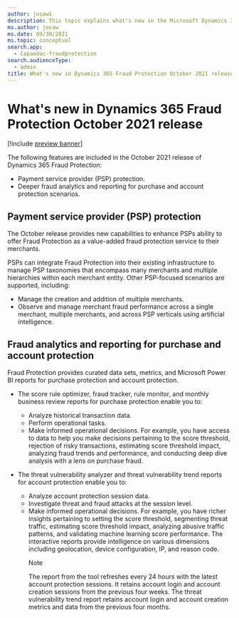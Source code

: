 ```yaml
---
author: josaw1
description: This topic explains what's new in the Microsoft Dynamics 365 Fraud Protection October 2021 release.  
ms.author: josaw
ms.date: 09/30/2021
ms.topic: conceptual
search.app: 
  - Capaedac-fraudprotection
search.audienceType:
  - admin
title: What's new in Dynamics 365 Fraud Protection October 2021 release
---
```


# What's new in Dynamics 365 Fraud Protection October 2021 release

[!include [preview banner](includes/preview-banner.md)]

The following features are included in the October 2021 release of Dynamics 365 Fraud Protection:
- Payment service provider (PSP) protection.
- Deeper fraud analytics and reporting for purchase and account protection scenarios.

## Payment service provider (PSP) protection

The October release provides new capabilities to enhance PSPs ability to offer Fraud Protection as a value-added fraud protection service to their merchants.

PSPs can integrate Fraud Protection into their existing infrastructure to manage PSP taxonomies that encompass many merchants and multiple hierarchies within each merchant entity. Other PSP-focused scenarios are supported, including: 
- Manage the creation and addition of multiple merchants.
- Observe and manage merchant fraud performance across a single merchant, multiple merchants, and across PSP verticals using artificial intelligence.

## Fraud analytics and reporting for purchase and account protection 

Fraud Protection provides curated data sets, metrics, and Microsoft Power BI reports for purchase protection and account protection. 

- The score rule optimizer, fraud tracker, rule monitor, and monthly business review reports for purchase protection enable you to:
  - Analyze historical transaction data.
  - Perform operational tasks.
  - Make informed operational decisions. For example, you have access to data to help you make decisions pertaining to the score threshold, rejection of risky transactions, estimating score threshold impact, analyzing fraud trends and performance, and conducting deep dive analysis with a lens on purchase fraud. 

- The threat vulnerability analyzer and threat vulnerability trend reports for account protection enable you to:
  - Analyze account protection session data.
  - Investigate threat and fraud attacks at the session level.
  - Make informed operational decisions. For example, you have richer insights pertaining to setting the score threshold, segmenting threat traffic, estimating score threshold impact, analyzing abusive traffic patterns, and validating machine learning score performance. The interactive reports provide intelligence on various dimensions including geolocation, device configuration, IP, and reason code. 
    >[!NOTE]
    >The report from the tool refreshes every 24 hours with the latest account protection sessions. It retains account login and account creation sessions from the previous four weeks. The threat vulnerability trend report retains account login and account creation metrics and data from the previous four months.
